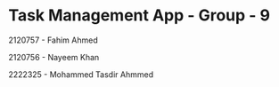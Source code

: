 # Task Management App - Group - 9 

2120757 - Fahim Ahmed

2120756 - Nayeem Khan

2222325 - Mohammed Tasdir Ahmmed
